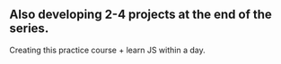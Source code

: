 ## Also developing 2-4 projects at the end of the series.

Creating this practice course + learn JS within a day.
